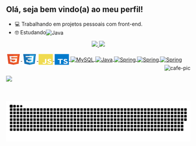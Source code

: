## Olá, seja bem vindo(a) ao meu perfil!



- 💻 Trabalhando em projetos pessoais com front-end.
- 🤓 Estudando<img align="center" alt="Java" height="30" width="40" 
src="https://cdn.jsdelivr.net/gh/devicons/devicon/icons/java/java-original-wordmark.svg" />



<div align="center" style="display: inline_block">
  <a href="https://github.com/Rita-C-Carvalho">
  <img height="80em" src="https://github-readme-stats.vercel.app/api?username=rita-c-carvalho&show_icons=true&theme=synthwave&include_all_commits=true&count_private=true"/>
  <img height="80em" src="https://github-readme-stats.vercel.app/api/top-langs/?username=rita-c-carvalho&layout=compact&langs_count=7&theme=synthwave"/>
</div>
  
<div style="display: inline_block"><br>
  <img align="center" alt="Rita-HTML" height="30" width="40" src="https://raw.githubusercontent.com/devicons/devicon/master/icons/html5/html5-original.svg">
  <img align="center" alt="Rita-CSS" height="30" width="40" src="https://raw.githubusercontent.com/devicons/devicon/master/icons/css3/css3-original.svg">
  <img align="center" alt="Rita-Js" height="30" width="40" src="https://raw.githubusercontent.com/devicons/devicon/master/icons/javascript/javascript-plain.svg">
  <img align="center" alt="Rita-Ts" height="30" width="40" src="https://raw.githubusercontent.com/devicons/devicon/master/icons/typescript/typescript-plain.svg">
  <img align="center" alt="MySQL" height="40" width="50" src="https://cdn.jsdelivr.net/gh/devicons/devicon/icons/mysql/mysql-original-wordmark.svg" />
  <img align="center" alt="Java" height="40" width="50" src="https://cdn.jsdelivr.net/gh/devicons/devicon/icons/java/java-original-wordmark.svg" />
  <img align="center" alt="Spring" height="30" width="40" src="https://cdn.jsdelivr.net/gh/devicons/devicon/icons/spring/spring-original.svg" />
  <img align="center" alt="Spring" height="30" width="40" src="https://cdn.jsdelivr.net/gh/devicons/devicon/icons/angularjs/angularjs-original.svg" />
  <img align="center" alt="Spring" height="35" width="45" src="https://cdn.jsdelivr.net/gh/devicons/devicon/icons/bootstrap/bootstrap-original.svg" />
                  
  
</div>
   <img src= "https://images2.imgbox.com/34/11/R9Hzednr_o.png"  align="right" alt="cafe-pic" height="100" styele="border-radius:50%">
  
##
  
  <a href="https://www.linkedin.com/in/rita-carvalho-053305229/" target="_blank"><img src="https://img.shields.io/badge/-LinkedIn-%230077B5?style=for-the-badge&logo=linkedin&logoColor=white" target="_blank"></a>
   ![Snake animation](https://github.com/Rita-C-Carvalho/Rita-C-Carvalho/blob/output/github-contribution-grid-snake.svg)
 
